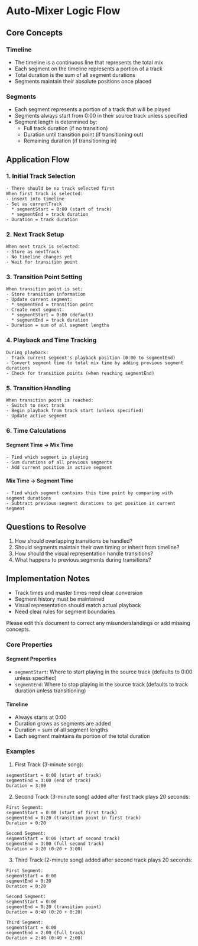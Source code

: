 # Auto-Mixer Logic Flow

## Core Concepts

### Timeline
- The timeline is a continuous line that represents the total mix
- Each segment on the timeline represents a portion of a track
- Total duration is the sum of all segment durations
- Segments maintain their absolute positions once placed

### Segments
- Each segment represents a portion of a track that will be played
- Segments always start from 0:00 in their source track unless specified
- Segment length is determined by:
  * Full track duration (if no transition)
  * Duration until transition point (if transitioning out)
  * Remaining duration (if transitioning in)

## Application Flow

### 1. Initial Track Selection
```
- There should be no track selected first
When first track is selected:
- insert into timeline 
- Set as currentTrack
  * segmentStart = 0:00 (start of track)
  * segmentEnd = track duration
- Duration = track duration
```

### 2. Next Track Setup
```
When next track is selected:
- Store as nextTrack
- No timeline changes yet
- Wait for transition point
```

### 3. Transition Point Setting
```
When transition point is set:
- Store transition information
- Update current segment:
  * segmentEnd = transition point
- Create next segment:
  * segmentStart = 0:00 (default)
  * segmentEnd = track duration
- Duration = sum of all segment lengths
```

### 4. Playback and Time Tracking
```
During playback:
- Track current segment's playback position (0:00 to segmentEnd)
- Convert segment time to total mix time by adding previous segment durations
- Check for transition points (when reaching segmentEnd)
```

### 5. Transition Handling
```
When transition point is reached:
- Switch to next track
- Begin playback from track start (unless specified)
- Update active segment
```

### 6. Time Calculations

#### Segment Time → Mix Time
```
- Find which segment is playing
- Sum durations of all previous segments
- Add current position in active segment
```

#### Mix Time → Segment Time
```
- Find which segment contains this time point by comparing with segment durations
- Subtract previous segment durations to get position in current segment
```

## Questions to Resolve
1. How should overlapping transitions be handled?
2. Should segments maintain their own timing or inherit from timeline?
3. How should the visual representation handle transitions?
4. What happens to previous segments during transitions?

## Implementation Notes
- Track times and master times need clear conversion
- Segment history must be maintained
- Visual representation should match actual playback
- Need clear rules for segment boundaries

Please edit this document to correct any misunderstandings or add missing concepts.

### Core Properties

#### Segment Properties
- `segmentStart`: Where to start playing in the source track (defaults to 0:00 unless specified)
- `segmentEnd`: Where to stop playing in the source track (defaults to track duration unless transitioning)

#### Timeline
- Always starts at 0:00
- Duration grows as segments are added
- Duration = sum of all segment lengths
- Each segment maintains its portion of the total duration

### Examples

1. First Track (3-minute song):
```
segmentStart = 0:00 (start of track)
segmentEnd = 3:00 (end of track)
Duration = 3:00
```

2. Second Track (3-minute song) added after first track plays 20 seconds:
```
First Segment:
segmentStart = 0:00 (start of first track)
segmentEnd = 0:20 (transition point in first track)
Duration = 0:20

Second Segment:
segmentStart = 0:00 (start of second track)
segmentEnd = 3:00 (full second track)
Duration = 3:20 (0:20 + 3:00)
```

3. Third Track (2-minute song) added after second track plays 20 seconds:
```
First Segment:
segmentStart = 0:00
segmentEnd = 0:20
Duration = 0:20

Second Segment:
segmentStart = 0:00
segmentEnd = 0:20 (transition point)
Duration = 0:40 (0:20 + 0:20)

Third Segment:
segmentStart = 0:00
segmentEnd = 2:00 (full track)
Duration = 2:40 (0:40 + 2:00)
```
